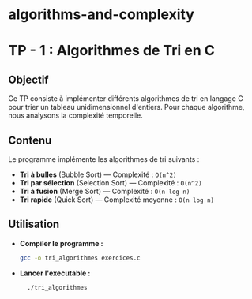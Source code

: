 # algorithms-and-complexity

# TP - 1 : Algorithmes de Tri en C

## Objectif

Ce TP consiste à implémenter différents algorithmes de tri en langage C pour trier un tableau unidimensionnel d'entiers. Pour chaque algorithme, nous analysons la complexité temporelle.

## Contenu

Le programme implémente les algorithmes de tri suivants :

- **Tri à bulles** (Bubble Sort) — Complexité : `O(n^2)`
- **Tri par sélection** (Selection Sort) — Complexité : `O(n^2)`
- **Tri à fusion** (Merge Sort) — Complexité : `O(n log n)`
- **Tri rapide** (Quick Sort) — Complexité moyenne : `O(n log n)`

## Utilisation

- **Compiler le programme :**

  ```bash
  gcc -o tri_algorithmes exercices.c
  ```

- **Lancer l'executable :**

  ```bash
    ./tri_algorithmes
  ```
